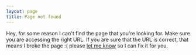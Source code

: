 ```yaml
---
layout: page
title: Page not found
---
```


Hey, for some reason I can't find the page that you're looking for. Make sure you are accessing the right URL. If you are sure that the URL is correct, that means I broke the page :( please [let me know](http://ellivr.github.io/contact/) so I can fix it for you.
